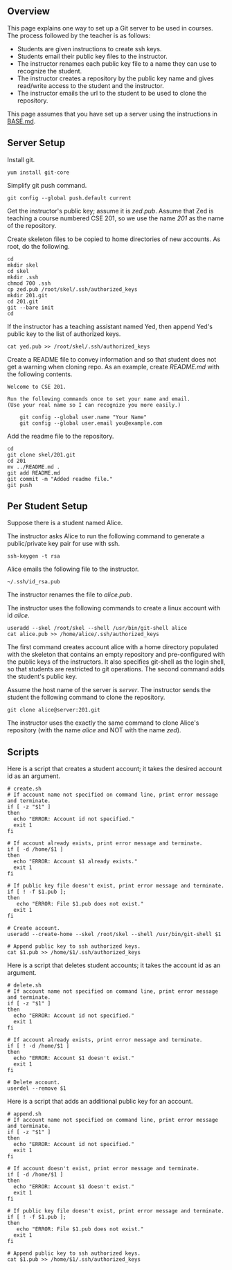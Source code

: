 ## Overview

This page explains one way to set up a Git server to be used in courses.
The process followed by the teacher is as follows:

- Students are given instructions to create ssh keys.  
- Students email their public key files to the instructor.
- The instructor renames each public key file to a name they can use to recognize the student.
- The instructor creates a repository by the public key name and gives read/write access to the student and the instructor.
- The instructor emails the url to the student to be used to clone the repository.

This page assumes that you have set up a server using the instructions in 
[BASE.md](https://github.com/csusbdt/centos/blob/master/BASE.md).

## Server Setup

Install git.

    yum install git-core

Simplify git push command.

    git config --global push.default current

Get the instructor's public key; assume it is _zed.pub_.
Assume that Zed is teaching a course numbered CSE 201,
so we use the name _201_ as the name of the repository.

Create skeleton files to be copied to home directories of new accounts.
As root, do the following.

    cd
    mkdir skel
    cd skel
    mkdir .ssh
    chmod 700 .ssh
    cp zed.pub /root/skel/.ssh/authorized_keys
    mkdir 201.git
    cd 201.git
    git --bare init
    cd

If the instructor has a teaching assistant named Yed,
then append Yed's public key to the list of authorized keys.

    cat yed.pub >> /root/skel/.ssh/authorized_keys

Create a README file to convey information and so that student does not get a warning when cloning repo.
As an example, create _README.md_ with the following contents.

````
Welcome to CSE 201.

Run the following commands once to set your name and email.
(Use your real name so I can recognize you more easily.)

    git config --global user.name "Your Name"
    git config --global user.email you@example.com
````

Add the readme file to the repository.

````
cd
git clone skel/201.git
cd 201
mv ../README.md .
git add README.md
git commit -m "Added readme file."
git push 
````

## Per Student Setup

Suppose there is a student named Alice. 

The instructor asks Alice to run the following command to generate 
a public/private key pair for use with ssh.

    ssh-keygen -t rsa

Alice emails the following file to the instructor.

    ~/.ssh/id_rsa.pub

The instructor renames the file to _alice.pub_.

The instructor uses the following commands to create a linux account with id _alice_.

    useradd --skel /root/skel --shell /usr/bin/git-shell alice
    cat alice.pub >> /home/alice/.ssh/authorized_keys

The first command creates account alice with a home directory populated with the
skeleton that contains an empty repository and pre-configured
with the public keys of the instructors.
It also specifies git-shell as the login shell,
so that students are restricted to git operations.
The second command adds the student's public key.

Assume the host name of the server is _server_.
The instructor sends the student the following command to clone the repository.

    git clone alice@server:201.git

The instructor uses the exactly the same command to clone Alice's repository
(with the name _alice_ and NOT with the name _zed_).

## Scripts

Here is a script that creates a student account;
it takes the desired account id as an argument.

````
# create.sh
# If account name not specified on command line, print error message and terminate.
if [ -z "$1" ]
then
  echo "ERROR: Account id not specified."
  exit 1
fi

# If account already exists, print error message and terminate.
if [ -d /home/$1 ]
then
  echo "ERROR: Account $1 already exists."
  exit 1
fi

# If public key file doesn't exist, print error message and terminate.
if [ ! -f $1.pub ];
then
   echo "ERROR: File $1.pub does not exist."
  exit 1
fi

# Create account.
useradd --create-home --skel /root/skel --shell /usr/bin/git-shell $1

# Append public key to ssh authorized keys.
cat $1.pub >> /home/$1/.ssh/authorized_keys
````

Here is a script that deletes student accounts;
it takes the account id as an argument.

````
# delete.sh
# If account name not specified on command line, print error message and terminate.
if [ -z "$1" ]
then
  echo "ERROR: Account id not specified."
  exit 1
fi

# If account already exists, print error message and terminate.
if [ ! -d /home/$1 ]
then
  echo "ERROR: Account $1 doesn't exist."
  exit 1
fi

# Delete account.
userdel --remove $1
````

Here is a script that adds an additional public key for an account.

````
# append.sh
# If account name not specified on command line, print error message and terminate.
if [ -z "$1" ]
then  
  echo "ERROR: Account id not specified."
  exit 1
fi

# If account doesn't exist, print error message and terminate.
if [ -d /home/$1 ]
then  
  echo "ERROR: Account $1 doesn't exist."
  exit 1
fi

# If public key file doesn't exist, print error message and terminate.
if [ ! -f $1.pub ];
then
   echo "ERROR: File $1.pub does not exist."
  exit 1
fi

# Append public key to ssh authorized keys.
cat $1.pub >> /home/$1/.ssh/authorized_keys
````

